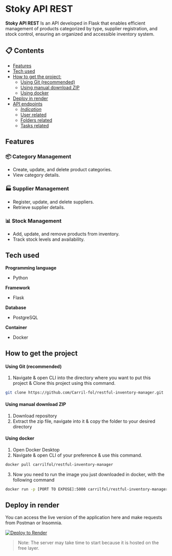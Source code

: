 # Stoky API REST

**Stoky API REST** Is an API developed in Flask that enables efficient management of products categorized by type, supplier registration, 
and stock control, ensuring an organized and accessible inventory system.

## 📋 Contents
- [Features](#features)
- [Tech used](#tech-used)
- [How to get the project:](#how-to-get-the-project)
    - [Using Git (recommended)](#using-git-recommended)
    - [Using manual download ZIP](#using-manual-download-zip)
    - [Using docker](#using-docker)
- [Deploy in render](#deploy-in-render)
- [API endpoints](#api-endpoints)
    - [*Indication*](#indication)
  - [User related](#user-related)
  - [Folders related](#folders-related)
  - [Tasks related](#tasks-related)

## Features

### 📦 Category Management
* Create, update, and delete product categories.
* View category details.
### 🏭 Supplier Management
* Register, update, and delete suppliers.
* Retrieve supplier details.
### 📊 Stock Management
* Add, update, and remove products from inventory.
* Track stock levels and availability.

## Tech used 

**Programming language**
- Python 

**Framework**
- Flask

**Database**
- PostgreSQL

**Container**
- Docker

## How to get the project
#### Using Git (recommended)
1. Navigate & open CLI into the directory where you want to put this project & Clone this project using this command.
   
```bash
git clone https://github.com/Carril-fol/restful-inventory-manager.git
```
#### Using manual download ZIP
1. Download repository
2. Extract the zip file, navigate into it & copy the folder to your desired directory

#### Using docker
1. Open Docker Desktop
2. Navigate & open CLI of your preference & use this command.
```bash
docker pull carrilfol/restful-inventory-manager
```
3. Now you need to run the image you just downloaded in docker, with the following command
```bash
docker run -p [PORT TO EXPOSE]:5000 carrilfol/restful-inventory-manager
```

<!-- Agregar link de render-->
## Deploy in render
You can access the live version of the application here and make requests from Postman or Insomnia.

[![Deploy to Render](https://render.com/images/deploy-to-render-button.svg)]()

>Note: The server may take time to start because it is hosted on the free layer.